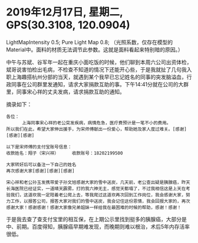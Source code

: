 # 2019年12月17日, 星期二, GPS(30.3108, 120.0904)

LightMapIntensity 0.5; Pure Light Map 0.8; （光照系数，仅存在模型的Material中。面料的材质无法调节此参数。这就是面料看起来特别暗的原因。）

中午与苏斌、谷军年一起在重庆小面吃饭的时候，他们聊到本周六公司出资体检，斌哥说害怕检出毛病，不检查不知道的情况下还能开心些，于是我就扯了几句我入职上海趣搭杭州分部的当天，就遇到某个我早已忘记姓名的同事的突发脑溢血，行政同事在公司群里发通知，请求大家捐款互助的事。下午14:41分就在公司的大群里，同事宋心祥的丈夫发病，请求捐款互助的通知。

摘录如下：

```text
各位：
      上海同事宋心祥的老公突发疾病，病情危急，医疗费预计是一笔不小的费用。
所以我们在此，希望大家伸出援手，为宋师傅献出一份爱心，帮助她及家人度过难关。[感谢][感谢][感谢]

以下是宋师傅的支付宝账号信息：
收款姓名：翔子（宋兴祥）     收款账号：18202199500

大家转好后可以备注一下自己的姓名
再次感谢大家[感谢][感谢][感谢]
```

```text
宋心祥和老公孙玉发携带爱子孙文旭感谢大家的雪中送炭，几天前，老公查出疑是胰腺癌，昨天长海医院已经证实，一道晴天霹雳，打的我六神无主，感觉天都塌了，不过我相信这是上天在考验我们，这道坎我一定陪着老公爬上去，等我爬过这道坎再次回到工作岗位，我会感谢大家，努力工作，以报答公司，报答大家对我们的雪中送炭，我会记住这份恩情，我会回报大家的，再次感谢大家！感谢感谢！感谢大家像兄弟姐妹一样给我在最困难的时候的帮助，感谢！感谢！
```

于是我去查了查支付宝里的相互保，在上期公示里找到挺多的胰腺癌，大部分是中、前期。百度得知，胰腺癌早期难发现，而晚期则难以根治，术后5年内存活率很低。
